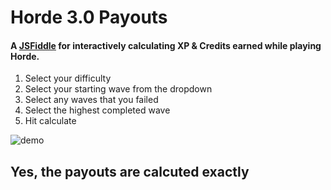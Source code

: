 # Horde 3.0 Payouts

#### A [JSFiddle](https://jsfiddle.net) for interactively calculating XP & Credits earned while playing Horde.

1. Select your difficulty
2. Select your starting wave from the dropdown
3. Select any waves that you failed 
4. Select the highest completed wave
5. Hit calculate

![demo](http://i.imgur.com/EOrq4Ys.png)

## Yes, the payouts are calcuted **exactly**
